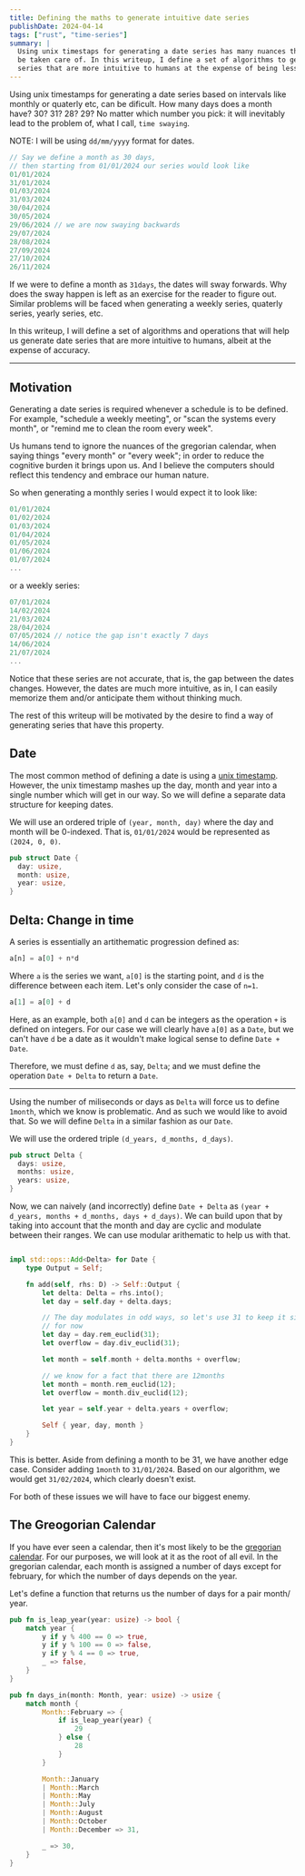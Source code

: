 ```yaml
---
title: Defining the maths to generate intuitive date series
publishDate: 2024-04-14
tags: ["rust", "time-series"]
summary: |
  Using unix timestaps for generating a date series has many nuances that must
  be taken care of. In this writeup, I define a set of algorithms to generate date
  series that are more intuitive to humans at the expense of being less accurate.
---
```


Using unix timestamps for generating a date series based on intervals like
monthly or quaterly etc, can be dificult. How many days does a month have? 30?
31? 28? 29? No matter which number you pick: it will inevitably lead to the
problem of, what I call, `time swaying`.

NOTE: I will be using `dd/mm/yyyy` format for dates.

```rust
// Say we define a month as 30 days,
// then starting from 01/01/2024 our series would look like
01/01/2024
31/01/2024
01/03/2024
31/03/2024
30/04/2024
30/05/2024
29/06/2024 // we are now swaying backwards
29/07/2024
28/08/2024
27/09/2024
27/10/2024
26/11/2024
```

If we were to define a month as `31days`, the dates will sway forwards. Why does
the sway happen is left as an exercise for the reader to figure out. Similar
problems will be faced when generating a weekly series, quaterly series, yearly
series, etc.

In this writeup, I will define a set of algorithms and operations that will help
us generate date series that are more intuitive to humans, albeit at the expense
of accuracy.

---

## Motivation
Generating a date series is required whenever a schedule is to be defined.
For example, "schedule a weekly meeting", or "scan the systems every month", or
"remind me to clean the room every week".

Us humans tend to ignore the nuances of the gregorian calendar, when saying
things "every month" or "every week"; in order to reduce the cognitive burden it
brings upon us. And I believe the computers should reflect this tendency and
embrace our human nature.

So when generating a monthly series I would expect it to look like:
```rust title=MONTHLY
01/01/2024
01/02/2024
01/03/2024
01/04/2024
01/05/2024
01/06/2024
01/07/2024
...
```

or a weekly series:
```rust title=WEEKLY
07/01/2024
14/02/2024
21/03/2024
28/04/2024
07/05/2024 // notice the gap isn't exactly 7 days
14/06/2024
21/07/2024
...
```

Notice that these series are not accurate, that is, the gap between the dates
changes. However, the dates are much more intuitive, as in, I can easily
memorize them and/or anticipate them without thinking much.

The rest of this writeup will be motivated by the desire to find a way of
generating series that have this property.

## Date
The most common method of defining a date is using a [unix timestamp](https://en.wikipedia.org/wiki/Unix_time).
However, the unix timestamp mashes up the day, month and year into a single
number which will get in our way. So we will define a separate data structure
for keeping dates.

We will use an ordered triple of `(year, month, day)` where the day and month
will be 0-indexed. That is, `01/01/2024` would be represented as `(2024, 0, 0)`.

```rust title=date.rs
pub struct Date {
  day: usize,
  month: usize,
  year: usize,
}
```

## Delta: Change in time
A series is essentially an artithematic progression defined as:

```rust
a[n] = a[0] + n*d
```

Where `a` is the series we want, `a[0]` is the starting point, and `d` is the difference between each item.
Let's only consider the case of `n=1`.

```rust
a[1] = a[0] + d
```
Here, as an example, both `a[0]` and `d` can be integers as the operation `+`
is defined on integers. For our case we will clearly have `a[0]` as a `Date`,
but we can't have `d` be a date as it wouldn't make logical sense to define `Date + Date`.

Therefore, we must define `d` as, say, `Delta`; and we must define the
operation `Date + Delta` to return a `Date`.

---

Using the number of miliseconds or days as `Delta` will force us to define
`1month`, which we know is problematic. And as such we would like to avoid that.
So we will define `Delta` in a similar fashion as our `Date`.

We will use the ordered triple `(d_years, d_months, d_days)`.

```rust title=delta.rs
pub struct Delta {
  days: usize,
  months: usize,
  years: usize,
}
```

Now, we can naively (and incorrectly) define `Date + Delta` as `(year + d_years,
months + d_months, days + d_days)`. We can build upon that by taking into
account that the month and day are cyclic and modulate between their ranges. We
can use modular arithematic to help us with that.

```rust title="Add Date and Delta"

impl std::ops::Add<Delta> for Date {
    type Output = Self;

    fn add(self, rhs: D) -> Self::Output {
        let delta: Delta = rhs.into();
        let day = self.day + delta.days;

        // The day modulates in odd ways, so let's use 31 to keep it simple
        // for now
        let day = day.rem_euclid(31);
        let overflow = day.div_euclid(31);

        let month = self.month + delta.months + overflow;

        // we know for a fact that there are 12months
        let month = month.rem_euclid(12);
        let overflow = month.div_euclid(12);

        let year = self.year + delta.years + overflow;

        Self { year, day, month }
    }
}
```

This is better. Aside from defining a month to be 31, we have another edge case.
Consider adding `1month` to `31/01/2024`. Based on our algorithm, we would get
`31/02/2024`, which clearly doesn't exist.

For both of these issues we will have to face our biggest enemy.

## The Greogorian Calendar
If you have ever seen a calendar, then it's most likely to be the [gregorian
calendar](https://en.wikipedia.org/wiki/Gregorian_calendar). For our purposes,
we will look at it as the root of all evil. In the gregorian calendar, each
month is assigned a number of days except for february, for which the number
of days depends on the year.

Let's define a function that returns us the number of days for a pair month/
year.

```rust title="Number of Days"
pub fn is_leap_year(year: usize) -> bool {
    match year {
        y if y % 400 == 0 => true,
        y if y % 100 == 0 => false,
        y if y % 4 == 0 => true,
        _ => false,
    }
}

pub fn days_in(month: Month, year: usize) -> usize {
    match month {
        Month::February => {
            if is_leap_year(year) {
                29
            } else {
                28
            }
        }

        Month::January
        | Month::March
        | Month::May
        | Month::July
        | Month::August
        | Month::October
        | Month::December => 31,

        _ => 30,
    }
}
```
